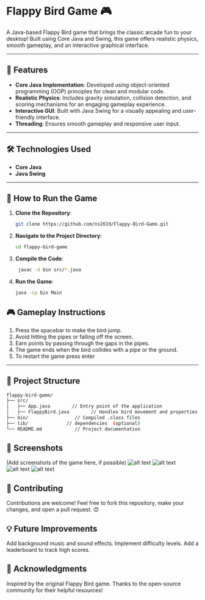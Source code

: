 # Flappy Bird Game 🎮

A Java-based Flappy Bird game that brings the classic arcade fun to your desktop! Built using Core Java and Swing, this game offers realistic physics, smooth gameplay, and an interactive graphical interface.

---

## 🎯 Features

- **Core Java Implementation**: Developed using object-oriented programming (OOP) principles for clean and modular code.
- **Realistic Physics**: Includes gravity simulation, collision detection, and scoring mechanisms for an engaging gameplay experience.
- **Interactive GUI**: Built with Java Swing for a visually appealing and user-friendly interface.
- **Threading**: Ensures smooth gameplay and responsive user input.

---

## 🛠️ Technologies Used

- **Core Java**
- **Java Swing**

---

## 🚀 How to Run the Game

1. **Clone the Repository**:
   ```bash
   git clone https://github.com/ns2619/Flappy-Bird-Game.git 

2. **Navigate to the Project Directory**:
    ```bash
    cd flappy-bird-game

2. **Compile the Code**:
   ```bash
    javac -d bin src/*.java

3. **Run the Game**:
   ```bash
   java -cp bin Main

## 🎮 Gameplay Instructions 

1. Press the spacebar to make the bird jump.
2. Avoid hitting the pipes or falling off the screen.
3. Earn points by passing through the gaps in the pipes.
4. The game ends when the bird collides with a pipe or the ground.
5. To restart the game press enter

---

## 📂 Project Structure

```bash
flappy-bird-game/
├── src/
│   ├── App.java        // Entry point of the application
│   ├── FlappyBird.java        // Handles bird movement and properties
├── bin/                 // Compiled .class files
├── lib/              // dependencies  (optional)
└── README.md            // Project documentation
```

## 📸 Screenshots
(Add screenshots of the game here, if possible)
![alt text](<Screenshot 2025-02-03 151750.png>)
![alt text](<Screenshot 2025-02-03 151733.png>)
![alt text](<Screenshot 2025-02-03 151650.png>)
![alt text](image.png)

## 🤝 Contributing
Contributions are welcome! Feel free to fork this repository, make your changes, and open a pull request. 😊

## 💡 Future Improvements
Add background music and sound effects.
Implement difficulty levels.
Add a leaderboard to track high scores.

## 🙌 Acknowledgments
Inspired by the original Flappy Bird game.
Thanks to the open-source community for their helpful resources!
